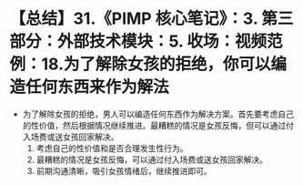 # 【总结】31.《PIMP 核心笔记》：3. 第三部分：外部技术模块：5. 收场：视频范例：18.为了解除女孩的拒绝，你可以编造任何东西来作为解法

-   为了解除女孩的拒绝，男人可以编造任何东西作为解决方案。首先要考虑自己的性价值，然后根据情况继续推进。最糟糕的情况是女孩反悔，但可以通过付入场费或送女孩回家解决。
    1.  考虑自己的性价值和是否合理发生性行为。
    2.  最糟糕的情况是女孩反悔，可以通过付入场费或送女孩回家解决。
    3.  前期沟通清晰，吸引女孩情绪后，继续推进即可。
